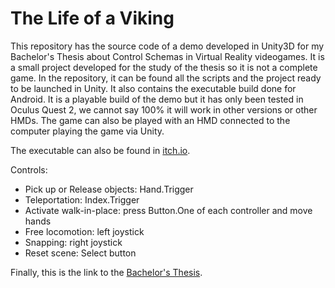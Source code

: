 # The Life of a Viking
This repository has the source code of a demo developed in Unity3D for my Bachelor's Thesis about Control Schemas in Virtual Reality videogames. It is a small project developed for the study of the thesis so it is not a complete game. In the repository, it can be found all the scripts and the project ready to be launched in Unity. It also contains the executable build done for Android. It is a playable build of the demo but it has only been tested in Oculus Quest 2, we cannot say 100% it will work in other versions or other HMDs. The game can also be played with an HMD connected to the computer playing the game via Unity.

The executable can also be found in [itch.io](https://mraceituno.itch.io/the-life-of-a-viking).

Controls:

* Pick up or Release objects: Hand.Trigger
* Teleportation: Index.Trigger
* Activate walk-in-place: press Button.One of each controller and move hands
* Free locomotion: left joystick
* Snapping: right joystick
* Reset scene: Select button

Finally, this is the link to the [Bachelor's Thesis]().
